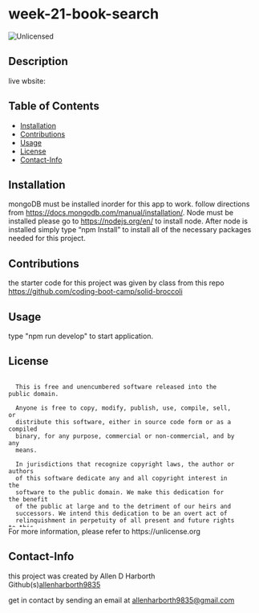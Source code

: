 # week-21-book-search

<img src="https://img.shields.io/badge/license-Unlicensed-blue" alt="Unlicensed">   

## Description

live wbsite: 

## Table of Contents
  * [Installation](#installation)
  * [Contributions](#contributions)
  * [Usage](#usage)
  * [License](#license)
  * [Contact-Info](#contact-info)

## Installation  

mongoDB must be installed inorder for this app to work. follow directions from https://docs.mongodb.com/manual/installation/.
Node must be installed please go to https://nodejs.org/en/ to install node.
After node is installed simply type “npm Install” to install all of the necessary packages needed for this project.

## Contributions

the starter code for this project was given by class from this repo https://github.com/coding-boot-camp/solid-broccoli

## Usage

type "npm run develop" to start application. 

## License
  <div style="height:300px; width:90%; overflow:auto;">

      This is free and unencumbered software released into the public domain.
    
      Anyone is free to copy, modify, publish, use, compile, sell, or
      distribute this software, either in source code form or as a compiled
      binary, for any purpose, commercial or non-commercial, and by any
      means.
      
      In jurisdictions that recognize copyright laws, the author or authors
      of this software dedicate any and all copyright interest in the
      software to the public domain. We make this dedication for the benefit
      of the public at large and to the detriment of our heirs and
      successors. We intend this dedication to be an overt act of
      relinquishment in perpetuity of all present and future rights to this
      software under copyright law.
      
      THE SOFTWARE IS PROVIDED "AS IS", WITHOUT WARRANTY OF ANY KIND,
      EXPRESS OR IMPLIED, INCLUDING BUT NOT LIMITED TO THE WARRANTIES OF
      MERCHANTABILITY, FITNESS FOR A PARTICULAR PURPOSE AND NONINFRINGEMENT.
      IN NO EVENT SHALL THE AUTHORS BE LIABLE FOR ANY CLAIM, DAMAGES OR
      OTHER LIABILITY, WHETHER IN AN ACTION OF CONTRACT, TORT OR OTHERWISE,
      ARISING FROM, OUT OF OR IN CONNECTION WITH THE SOFTWARE OR THE USE OR
      OTHER DEALINGS IN THE SOFTWARE.
  </div>
For more information, please refer to https://unlicense.org

## Contact-Info
this project was created by Allen D Harborth  
Github(s)[allenharborth9835](https://github.com/allenharborth9835)

get in contact by sending an email at allenharborth9835@gmail.com
